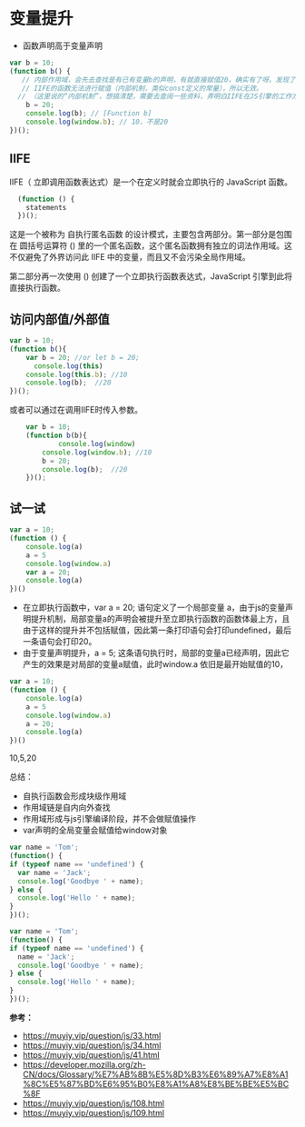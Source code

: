 <!--
 * @Description: In User Settings Edit
 * @Author: your name
 * @Date: 2019-09-18 12:07:55
 * @LastEditTime: 2019-09-18 13:10:42
 * @LastEditors: Please set LastEditors
 -->
# 变量提升
  -  函数声明高于变量声明

```javascript
var b = 10;
(function b() {
   // 内部作用域，会先去查找是有已有变量b的声明，有就直接赋值20，确实有了呀。发现了具名函数 function b(){}，拿此b做赋值；
   // IIFE的函数无法进行赋值（内部机制，类似const定义的常量），所以无效。
  // （这里说的“内部机制”，想搞清楚，需要去查阅一些资料，弄明白IIFE在JS引擎的工作方式，堆栈存储IIFE的方式等）
    b = 20;
    console.log(b); // [Function b]
    console.log(window.b); // 10，不是20
})();
```

## IIFE
  IIFE（ 立即调用函数表达式）是一个在定义时就会立即执行的  JavaScript 函数。
```Javascript
  (function () {
    statements
  })();
```
  这是一个被称为 自执行匿名函数 的设计模式，主要包含两部分。第一部分是包围在 圆括号运算符 () 里的一个匿名函数，这个匿名函数拥有独立的词法作用域。这不仅避免了外界访问此 IIFE 中的变量，而且又不会污染全局作用域。

  第二部分再一次使用 () 创建了一个立即执行函数表达式，JavaScript 引擎到此将直接执行函数。

## 访问内部值/外部值

```javascript
var b = 10;
(function b(){
    var b = 20; //or let b = 20;
	  console.log(this)
    console.log(this.b); //10
    console.log(b);  //20
})();
```
或者可以通过在调用IIFE时传入参数。
```javascript
    var b = 10;
    (function b(b){
		    console.log(window)
        console.log(window.b); //10
        b = 20;
        console.log(b);  //20
    })();
```

## 试一试

```javascript
var a = 10;
(function () {
    console.log(a)
    a = 5
    console.log(window.a)
    var a = 20;
    console.log(a)
})()
```

- 在立即执行函数中，var a = 20; 语句定义了一个局部变量 a，由于js的变量声明提升机制，局部变量a的声明会被提升至立即执行函数的函数体最上方，且由于这样的提升并不包括赋值，因此第一条打印语句会打印undefined，最后一条语句会打印20。
- 由于变量声明提升，a = 5; 这条语句执行时，局部的变量a已经声明，因此它产生的效果是对局部的变量a赋值，此时window.a 依旧是最开始赋值的10，

```javascript
var a = 10;
(function () {
    console.log(a)
    a = 5
    console.log(window.a)
    a = 20;
    console.log(a)
})()
```
10,5,20

总结：
- 自执行函数会形成块级作用域 
- 作用域链是自内向外查找
- 作用域形成与js引擎编译阶段，并不会做赋值操作 
- var声明的全局变量会赋值给window对象


```javascript
var name = 'Tom';
(function() {
if (typeof name == 'undefined') {
  var name = 'Jack';
  console.log('Goodbye ' + name);
} else {
  console.log('Hello ' + name);
}
})();
```

```javascript
var name = 'Tom';
(function() {
if (typeof name == 'undefined') {
  name = 'Jack';
  console.log('Goodbye ' + name);
} else {
  console.log('Hello ' + name);
}
})();
```

**参考：**
- <https://muyiy.vip/question/js/33.html>
- <https://muyiy.vip/question/js/34.html>
- <https://muyiy.vip/question/js/41.html>
- <https://developer.mozilla.org/zh-CN/docs/Glossary/%E7%AB%8B%E5%8D%B3%E6%89%A7%E8%A1%8C%E5%87%BD%E6%95%B0%E8%A1%A8%E8%BE%BE%E5%BC%8F>
- <https://muyiy.vip/question/js/108.html>
- <https://muyiy.vip/question/js/109.html>